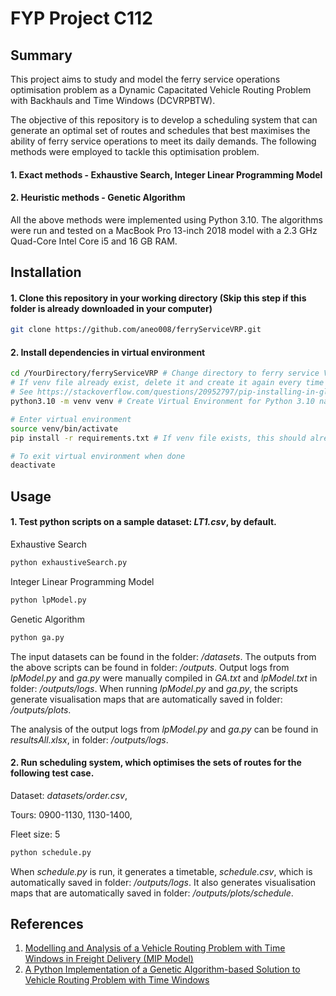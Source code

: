 # FYP Project C112

## Summary
This project aims to study and model the ferry service operations optimisation problem as a Dynamic Capacitated Vehicle Routing Problem with Backhauls and Time Windows (DCVRPBTW).

The objective of this repository is to develop a scheduling system that can generate an optimal set of routes and schedules that best maximises the ability of ferry service operations to meet its daily demands. The following methods were employed to tackle this optimisation problem.

#### 1. Exact methods - Exhaustive Search, Integer Linear Programming Model
#### 2. Heuristic methods - Genetic Algorithm

All the above methods were implemented using Python 3.10.
The algorithms were run and tested on a MacBook Pro 13-inch 2018 model with a 2.3 GHz Quad-Core Intel Core i5 and 16 GB RAM.

## Installation

#### 1. Clone this repository in your working directory (Skip this step if this folder is already downloaded in your computer)

```bash
git clone https://github.com/aneo008/ferryServiceVRP.git
```

#### 2. Install dependencies in virtual environment 

```bash
cd /YourDirectory/ferryServiceVRP # Change directory to ferry service VRP folder
# If venv file already exist, delete it and create it again every time you shift the location of this project
# See https://stackoverflow.com/questions/20952797/pip-installing-in-global-site-packages-instead-of-virtualenv if you are facing venv issues
python3.10 -m venv venv # Create Virtual Environment for Python 3.10 named "venv"

# Enter virtual environment
source venv/bin/activate 
pip install -r requirements.txt # If venv file exists, this should already be installe

# To exit virtual environment when done
deactivate 
```

## Usage

#### 1. Test python scripts on a sample dataset: *LT1.csv*, by default. 

Exhaustive Search
```python
python exhaustiveSearch.py
```
Integer Linear Programming Model
```python
python lpModel.py
```
Genetic Algorithm
```python
python ga.py
```
The input datasets can be found in the folder: */datasets*.
The outputs from the above scripts can be found in folder: */outputs*.
Output logs from *lpModel.py* and *ga.py* were manually compiled in *GA.txt* and *lpModel.txt* in folder: */outputs/logs*.
When running *lpModel.py* and *ga.py*, the scripts generate visualisation maps that are automatically saved in folder: */outputs/plots*.

The analysis of the output logs from *lpModel.py* and *ga.py* can be found in *resultsAll.xlsx*, in folder: */outputs/logs*.

#### 2. Run scheduling system, which optimises the sets of routes for the following test case.

Dataset: *datasets/order.csv*,

Tours: 0900-1130, 1130-1400,

Fleet size: 5

```python
python schedule.py
```

When *schedule.py* is run, it generates a timetable, *schedule.csv*, which is automatically saved in folder: */outputs/logs*.
It also generates visualisation maps that are automatically saved in folder: */outputs/plots/schedule*.

## References
1. [Modelling and Analysis of a Vehicle Routing Problem with Time Windows in Freight Delivery (MIP Model)](https://github.com/dungtran209/Modelling-and-Analysis-of-a-Vehicle-Routing-Problem-with-Time-Windows-in-Freight-Delivery/)
2. [A Python Implementation of a Genetic Algorithm-based Solution to Vehicle Routing Problem with Time Windows](https://github.com/iRB-Lab/py-ga-VRPTW/)




